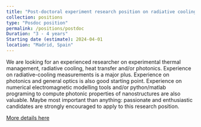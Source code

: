```yaml
---
title: "Post-doctoral experiment research position on radiative cooling"
collection: positions
type: "Posdoc position"
permalink: /positions/postdoc
Duration: "3 - 4 years"
Starting date (estimate): 2024-04-01
location: "Madrid, Spain"
---
```


We are looking for an experienced researcher on experimental thermal management, radiative cooling, heat transfer and/or photonics. Experience on radiative-cooling measurements is a major plus. Experience on photonics and general optics is also good starting point. Experience on numerical electromagnetic modelling tools and/or python/matlab programing to compute photonic properties of nanostructures are also valuable. Maybe most important than anything: passionate and enthusiastic candidates are strongly encouraged to apply to this research position.


[More details here](https://pdgarfer.github.io/files/ADAPTATION.pdf)
